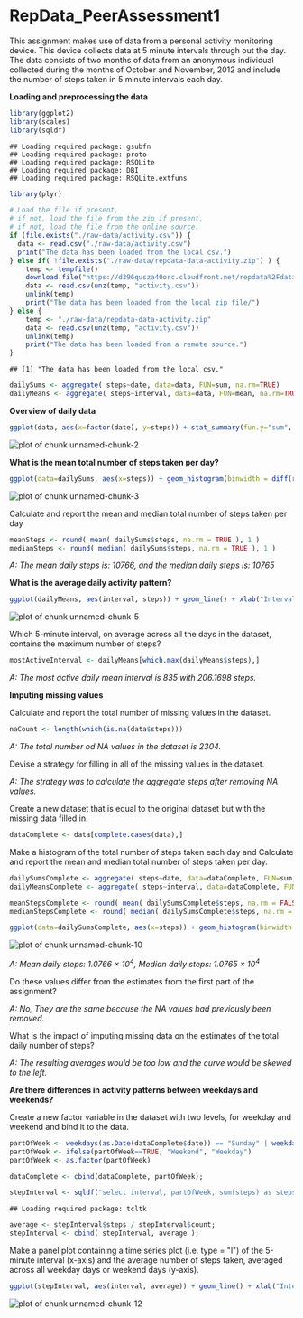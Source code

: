 RepData_PeerAssessment1
========================================================

This assignment makes use of data from a personal activity monitoring device. This device collects data at 5 minute intervals through out the day. The data consists of two months of data from an anonymous individual collected during the months of October and November, 2012 and include the number of steps taken in 5 minute intervals each day.


**Loading and preprocessing the data**


```r
library(ggplot2)
library(scales)
library(sqldf)
```

```
## Loading required package: gsubfn
## Loading required package: proto
## Loading required package: RSQLite
## Loading required package: DBI
## Loading required package: RSQLite.extfuns
```

```r
library(plyr)

# Load the file if present,
# if not, load the file from the zip if present,
# if not, load the file from the online source.
if (file.exists("./raw-data/activity.csv")) {
  data <- read.csv("./raw-data/activity.csv")
  print("The data has been loaded from the local csv.")
} else if( !file.exists("./raw-data/repdata-data-activity.zip") ) {
    temp <- tempfile()
    download.file("https://d396qusza40orc.cloudfront.net/repdata%2Fdata%2Factivity.zip", temp)
    data <- read.csv(unz(temp, "activity.csv"))
    unlink(temp)
    print("The data has been loaded from the local zip file/")
} else {
    temp <- "./raw-data/repdata-data-activity.zip"
    data <- read.csv(unz(temp, "activity.csv"))
    unlink(temp)
    print("The data has been loaded from a remote source.")
}
```

```
## [1] "The data has been loaded from the local csv."
```

```r
dailySums <- aggregate( steps~date, data=data, FUN=sum, na.rm=TRUE)
dailyMeans <- aggregate( steps~interval, data=data, FUN=mean, na.rm=TRUE)
```

**Overview of daily data**


```r
ggplot(data, aes(x=factor(date), y=steps)) + stat_summary(fun.y="sum", geom="histogram", na.rm=TRUE) + theme(axis.text.x = element_text(angle = 90, vjust = .5, hjust = 1)) + xlab("Date") + ylab("Total steps") + ggtitle("Daily Steps")
```

![plot of chunk unnamed-chunk-2](figure/unnamed-chunk-2.png) 

**What is the mean total number of steps taken per day?**


```r
ggplot(data=dailySums, aes(x=steps)) + geom_histogram(binwidth = diff(range(dailySums$steps))/14, fill="#FFFFFF", colour="black") + xlab("Mean Steps") + ylab("Frequency") + ggtitle("Steps Taken per Day")
```

![plot of chunk unnamed-chunk-3](figure/unnamed-chunk-3.png) 

Calculate and report the mean and median total number of steps taken per day


```r
meanSteps <- round( mean( dailySums$steps, na.rm = TRUE ), 1 )
medianSteps <- round( median( dailySums$steps, na.rm = TRUE ), 1 )
```

*A: The mean daily steps is: 10766, and the median daily steps is: 10765*


**What is the average daily activity pattern?**


```r
ggplot(dailyMeans, aes(interval, steps)) + geom_line() + xlab("Interval") + ylab("Mean Steps") + ggtitle("Daily Activity")
```

![plot of chunk unnamed-chunk-5](figure/unnamed-chunk-5.png) 

Which 5-minute interval, on average across all the days in the dataset, contains the maximum number of steps?


```r
mostActiveInterval <- dailyMeans[which.max(dailyMeans$steps),]
```

*A: The most active daily mean interval is 835 with 206.1698 steps.*


**Imputing missing values**

Calculate and report the total number of missing values in the dataset.


```r
naCount <- length(which(is.na(data$steps)))
```

*A: The total number od NA values in the dataset is 2304.*

Devise a strategy for filling in all of the missing values in the dataset.

*A: The strategy was to calculate the aggregate steps after removing NA values.*

Create a new dataset that is equal to the original dataset but with the missing data filled in.


```r
dataComplete <- data[complete.cases(data),]
```

Make a histogram of the total number of steps taken each day and Calculate and report the mean and median total number of steps taken per day.


```r
dailySumsComplete <- aggregate( steps~date, data=dataComplete, FUN=sum, na.rm=FALSE)
dailyMeansComplete <- aggregate( steps~interval, data=dataComplete, FUN=mean, na.rm=FALSE)

meanStepsComplete <- round( mean( dailySumsComplete$steps, na.rm = FALSE ), 1 )
medianStepsComplete <- round( median( dailySumsComplete$steps, na.rm = FALSE ), 1 )
```


```r
ggplot(data=dailySumsComplete, aes(x=steps)) + geom_histogram(binwidth = diff(range(dailySumsComplete$steps))/14, fill="#FFFFFF", colour="black") + xlab("Mean Steps") + ylab("Frequency") + ggtitle("Steps Taken per Day")
```

![plot of chunk unnamed-chunk-10](figure/unnamed-chunk-10.png) 

*A: Mean daily steps: 1.0766 &times; 10<sup>4</sup>, Median daily steps: 1.0765 &times; 10<sup>4</sup>*

Do these values differ from the estimates from the first part of the assignment? 

*A: No, They are the same because the NA values had previously been removed.*

What is the impact of imputing missing data on the estimates of the total daily number of steps?

*A: The resulting averages would be too low and the curve would be skewed to the left.*


**Are there differences in activity patterns between weekdays and weekends?**

Create a new factor variable in the dataset with two levels, for weekday and weekend and bind it to the data.


```r
partOfWeek <- weekdays(as.Date(dataComplete$date)) == "Sunday" | weekdays(as.Date(dataComplete$date)) == "Saturday"
partOfWeek <- ifelse(partOfWeek==TRUE, "Weekend", "Weekday")
partOfWeek <- as.factor(partOfWeek)

dataComplete <- cbind(dataComplete, partOfWeek);

stepInterval <- sqldf("select interval, partOfWeek, sum(steps) as steps, count(steps) as count from dataComplete group by interval, partOfWeek");
```

```
## Loading required package: tcltk
```

```r
average <- stepInterval$steps / stepInterval$count;
stepInterval <- cbind( stepInterval, average );
```

Make a panel plot containing a time series plot (i.e. type = "l") of the 5-minute interval (x-axis) and the average number of steps taken, averaged across all weekday days or weekend days (y-axis).


```r
ggplot(stepInterval, aes(interval, average)) + geom_line() + xlab("Interval") + ylab("Mean steps") + ggtitle("Daily Activity Grouped by Days Occuring on Weekdays and Weekends") + facet_grid(facets=partOfWeek ~ .)
```

![plot of chunk unnamed-chunk-12](figure/unnamed-chunk-12.png) 
